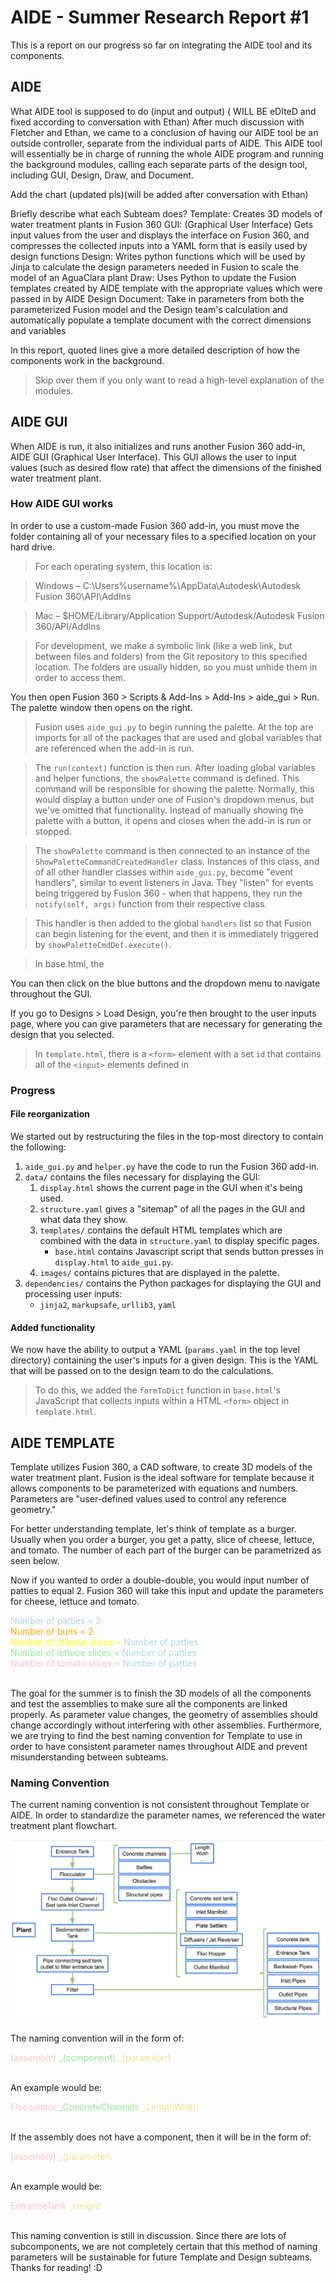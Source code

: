 # AIDE - Summer Research Report #1
This is a report on our progress so far on integrating the AIDE tool and its components.

## AIDE
What AIDE tool is supposed to do (input and output) ( WILL BE eDIteD and fixed according to conversation with Ethan)
After much discussion with Fletcher and Ethan, we came to a conclusion of having our AIDE tool be an outside controller, separate from the individual parts of AIDE. This AIDE tool will essentially be in charge of running the whole AIDE program and running the background modules, calling each separate parts of the design tool, including GUI, Design, Draw, and Document.


Add the chart (updated pls)(will be added after conversation with Ethan)

Briefly describe what each Subteam does?
Template: Creates 3D models of water treatment plants in Fusion 360
GUI: (Graphical User Interface) Gets input values from the user and displays the interface on Fusion 360, and compresses the collected inputs into a YAML form that is easily used by design functions
Design: Writes python functions which will be used by Jinja to calculate the design parameters needed in Fusion to scale the model of an AguaClara plant
Draw: Uses Python to update the Fusion templates created by AIDE template with the appropriate values which were passed in by AIDE Design
Document: Take in parameters from both the parameterized Fusion model and the Design team's calculation and automatically populate a template document with the correct dimensions and variables

In this report, quoted lines give a more detailed description of how the components work in the background.
> Skip over them if you only want to read a high-level explanation of the modules.

## AIDE GUI
When AIDE is run, it also initializes and runs another Fusion 360 add-in, AIDE GUI (Graphical User Interface). This GUI allows the user to input values (such as desired flow rate) that affect the dimensions of the finished water treatment plant.

### How AIDE GUI works
In order to use a custom-made Fusion 360 add-in, you must move the folder containing all of your necessary files to a specified location on your hard drive.
> For each operating system, this location is:

>Windows – C:\Users\%username%\AppData\Autodesk\Autodesk Fusion 360\API\AddIns

>Mac – $HOME/Library/Application Support/Autodesk/Autodesk Fusion 360/API/AddIns

> For development, we make a symbolic link (like a web link, but between files and folders) from the Git repository to this specified location. The folders are usually hidden, so you must unhide them in order to access them.

You then open Fusion 360 > Scripts & Add-Ins > Add-Ins > aide_gui > Run. The palette window then opens on the right.

> Fusion uses `aide_gui.py` to begin running the palette. At the top are imports for all of the packages that are used and global variables that are referenced when the add-in is run.

> The `run(context)` function is then run. After loading global variables and helper functions, the `showPalette` command is defined. This command will be responsible for showing the palette. Normally, this would display a button under one of Fusion's dropdown menus, but we've omitted that functionality. Instead of manually showing the palette with a button, it opens and closes when the add-in is run or stopped.

> The `showPalette` command is then connected to an instance of the `ShowPaletteCommandCreatedHandler` class. Instances of this class, and of all other handler classes within `aide_gui.py`, become "event handlers", similar to event listeners in Java. They "listen" for events being triggered by Fusion 360 - when that happens, they run the `notify(self, args)` function from their respective class.

> This handler is then added to the global `handlers` list so that Fusion can begin listening for the event, and then it is immediately triggered by `showPaletteCmdDef.execute()`.

>In base.html, the

You can then click on the blue buttons and the dropdown menu to navigate throughout the GUI.

If you go to Designs > Load Design, you're then brought to the user inputs page, where you can give parameters that are necessary for generating the design that you selected.
> In `template.html`, there is a `<form>` element with a set `id` that contains all of the `<input>` elements defined in 

### Progress
#### File reorganization
We started out by restructuring the files in the top-most directory to contain the following:
1. `aide_gui.py` and `helper.py` have the code to run the Fusion 360 add-in.
2. `data/` contains the files necessary for displaying the GUI:
    1. `display.html` shows the current page in the GUI when it's being used.
    2. `structure.yaml` gives a "sitemap" of all the pages in the GUI and what data they show.
    3. `templates/` contains the default HTML templates which are combined with the data in `structure.yaml` to display specific pages.
        - `base.html` contains Javascript script that sends button presses in `display.html` to `aide_gui.py`.
    4. `images/` contains pictures that are displayed in the palette.
3. `dependencies/` contains the Python packages for displaying the GUI and processing user inputs:
    - `jinja2`, `markupsafe`, `urllib3`, `yaml`

#### Added functionality
We now have the ability to output a YAML (`params.yaml` in the top level directory) containing the user's inputs for a given design. This is the YAML that will be passed on to the design team to do the calculations.
> To do this, we added the `formToDict` function in `base.html`'s JavaScript that collects inputs within a HTML `<form>` object in `template.html`.

## AIDE TEMPLATE

Template utilizes Fusion 360, a CAD software, to create 3D models of the water treatment plant. Fusion is the ideal software for template because it allows components to be parameterized with equations and numbers. Parameters are "user-defined values used to control any reference geometry."

For better understanding template, let's think of template as a burger. Usually when you order a burger, you get a patty, slice of cheese, lettuce, and tomato. The number of each part of the burger can be parametrized as seen below.

 Now if you wanted to order a double-double, you would input number of patties to equal 2. Fusion 360 will take this input and update the parameters for cheese, lettuce and tomato.

<font style="color:lightblue"> Number of patties = 2 </font>
<br>
<font style="color:orange"> Number of buns = 2 </font>
<br>
<font style="color:yellow"> Number of cheese slices = </font> <font style="color:lightblue"> Number of patties </font>
<br>
<font style="color:lightgreen"> Number of lettuce slices = </font> <font style="color:lightblue">Number of patties </font>
<br>
<font style="color:pink"> Number of tomato slices = </font> <font style="color:lightblue"> Number of patties </font>

<br>
The goal for the summer is to finish the 3D models of all the components and test the assemblies to make sure all the components are linked properly. As parameter value changes, the geometry of assemblies should change accordingly without interfering with other assemblies. Furthermore, we are trying to find the best naming convention for Template to use in order to have consistent parameter names throughout AIDE and prevent misunderstanding between subteams.

### Naming Convention

The current naming convention is not consistent throughout Template or AIDE. In order to standardize the parameter names, we referenced the water treatment plant flowchart.

![](waterplantflowchart.png)

The naming convention will in the form of:

<font style="color:pink"> (assembly) </font>
<font style="color:lightgreen">\_(component) </font>
<font style="color:khaki">\_(parameter) </font>

<br>
An example would be:

<font style="color:pink">Flocculator </font>
<font style="color:lightgreen">\_ConcreteChannels </font>
<font style="color:khaki">\_LengthWidth </font>

<br>
If the assembly does not have a component, then it will be in the form of:

<font style="color:pink"> (assembly) </font>
<font style="color:khaki">\_(parameter) </font>

<br>
An example would be:

<font style="color:pink"> EntranceTank </font> <font style="color:khaki"> \_Height </font>

<br>
This naming convention is still in discussion. Since there are lots of subcomponents, we are not completely certain that this method of naming parameters will be sustainable for future Template and Design subteams.  

<br>
Thanks for reading! :D
